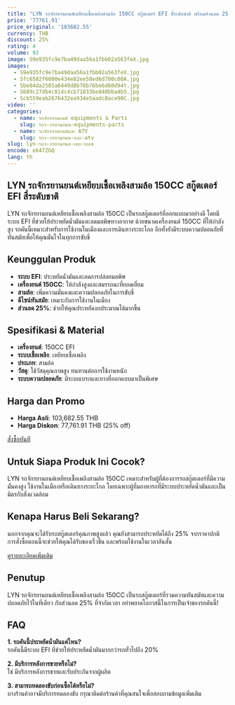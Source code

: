 ```yaml
---
title: "LYN รถจักรยานยนต์เหยียบเชื้อเพลิงสามล้อ 150CC สกู๊ตเตอร์ EFI สี่ระดับชาติ พร้อมส่วนลด 25%"
price: '77761.91'
price_original: '103682.55'
currency: THB
discount: 25%
rating: 4
volume: 92
image: S9e935fc9e7ba49daa56a1fbb02a563feX.jpg
images:
  - S9e935fc9e7ba49daa56a1fbb02a563feX.jpg
  - Sfc6582f6000e434e82ee58ed6d700c00A.jpg
  - Sbe84da2585a6449d8b78b76be6d60d94t.jpg
  - S689c27db4c814c4cb71833be840bba4b5.jpg
  - Scb559eab2676432ea934e5aadc8ace90C.jpg
video: ''
categories:
  - name: รถจักรยานยนต์ equipments & Parts
    slug: รถจ-กรยานยนต-equipments-parts
  - name: รถจักรยานยนต์และ ATV
    slug: รถจ-กรยานยนต-และ-atv
slug: lyn-รถจ-กรยานยนต-เหย-ยบเช
encode: ok47ZGQ
lang: th
---
```


<h2>LYN รถจักรยานยนต์เหยียบเชื้อเพลิงสามล้อ 150CC สกู๊ตเตอร์ EFI สี่ระดับชาติ</h2>

LYN รถจักรยานยนต์เหยียบเชื้อเพลิงสามล้อ 150CC เป็นรถสกู๊ตเตอร์ที่ออกแบบมาอย่างดี โดยมีระบบ EFI ที่ช่วยให้ประหยัดน้ำมันและลดมลพิษทางอากาศ ด้วยขนาดเครื่องยนต์ 150CC ที่ให้กำลังสูง รถคันนี้เหมาะสำหรับการใช้งานในเมืองและการเดินทางระยะไกล อีกทั้งยังมีระบบความปลอดภัยที่ทันสมัยเพื่อให้คุณมั่นใจในทุกการขับขี่

<h2>Keunggulan Produk</h2>

- **ระบบ EFI**: ประหยัดน้ำมันและลดการปล่อยมลพิษ
- **เครื่องยนต์ 150CC**: ให้กำลังสูงและสมรรถนะที่ยอดเยี่ยม
- **สามล้อ**: เพิ่มความมั่นคงและความปลอดภัยในการขับขี่
- **ดีไซน์ทันสมัย**: เหมาะกับการใช้งานในเมือง
- **ส่วนลด 25%**: ช่วยให้คุณประหยัดงบประมาณได้มากขึ้น

<h2>Spesifikasi & Material</h2>

- **เครื่องยนต์**: 150CC EFI
- **ระบบเชื้อเพลิง**: เหยียบเชื้อเพลิง
- **ประเภท**: สามล้อ
- **วัสดุ**: ใช้วัสดุคุณภาพสูง ทนทานต่อการใช้งานหนัก
- **ระบบความปลอดภัย**: มีระบบเบรกและยางที่ออกแบบมาเป็นพิเศษ

<h2>Harga dan Promo</h2>

- **Harga Asli**: 103,682.55 THB
- **Harga Diskon**: 77,761.91 THB (25% off)

<div class="flex justify-center my-2">
  <a href="https://buy.csgad.com/ok47ZGQ" rel="nofollow sponsored" target="_blank" class="py-2 px-4 rounded-md text-white font-semibold bg-gradient-to-r from-[#f73c22] to-[#ff7b48]">สั่งซื้อทันที</a>
</div>

<h2>Untuk Siapa Produk Ini Cocok?</h2>

LYN รถจักรยานยนต์เหยียบเชื้อเพลิงสามล้อ 150CC เหมาะสำหรับผู้ที่ต้องการรถสกู๊ตเตอร์ที่มีความมั่นคงสูง ใช้งานในเมืองหรือเดินทางระยะไกล โดยเฉพาะผู้ที่มองหารถที่มีระบบประหยัดน้ำมันและเป็นมิตรกับสิ่งแวดล้อม

<h2>Kenapa Harus Beli Sekarang?</h2>

นอกจากคุณจะได้รับรถสกู๊ตเตอร์คุณภาพสูงแล้ว คุณยังสามารถประหยัดได้ถึง 25% จากราคาปกติ การสั่งซื้อตอนนี้จะช่วยให้คุณได้รับของเร็วขึ้น และพร้อมใช้งานในเวลาอันสั้น

<div class="flex justify-center my-2">
  <a href="https://buy.csgad.com/ok47ZGQ" rel="nofollow sponsored" target="_blank" class="py-2 px-4 rounded-md text-white font-semibold bg-gradient-to-r from-[#f73c22] to-[#ff7b48]">ดูรายละเอียดเพิ่มเติม</a>
</div>

<h2>Penutup</h2>

LYN รถจักรยานยนต์เหยียบเชื้อเพลิงสามล้อ 150CC เป็นรถสกู๊ตเตอร์ที่รวมความทันสมัยและความปลอดภัยไว้ในที่เดียว กับส่วนลด 25% ที่จำกัดเวลา อย่าพลาดโอกาสนี้ในการเป็นเจ้าของรถคันนี้!

<h2>FAQ</h2>

**1. รถคันนี้ประหยัดน้ำมันแค่ไหน?**  
รถคันนี้มีระบบ EFI ที่ช่วยให้ประหยัดน้ำมันมากกว่ารถทั่วไปถึง 20%

**2. มีบริการหลังการขายหรือไม่?**  
ใช่ มีบริการหลังการขายและรับประกันจากผู้ผลิต

**3. สามารถทดลองขับก่อนซื้อได้หรือไม่?**  
บางร้านค้าอาจมีบริการทดลองขับ กรุณาติดต่อร้านค้าที่คุณสนใจเพื่อสอบถามข้อมูลเพิ่มเติม